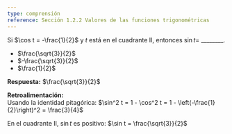 ```yaml
---
type: comprensión  
reference: Sección 1.2.2 Valores de las funciones trigonométricas  
---
```


Si $\cos t = -\frac{1}{2}$ y $t$ está en el cuadrante II, entonces $\sin t =$ \_\_\_\_\_\_\_\_.  

- $\frac{\sqrt{3}}{2}$  
- $-\frac{\sqrt{3}}{2}$  
- $\frac{1}{2}$  

**Respuesta:**
$\frac{\sqrt{3}}{2}$  

**Retroalimentación:**  
Usando la identidad pitagórica: $\sin^2 t = 1 - \cos^2 t = 1 - \left(-\frac{1}{2}\right)^2 = \frac{3}{4}$

En el cuadrante II, $\sin t$ es positivo:  $\sin t = \frac{\sqrt{3}}{2}$
